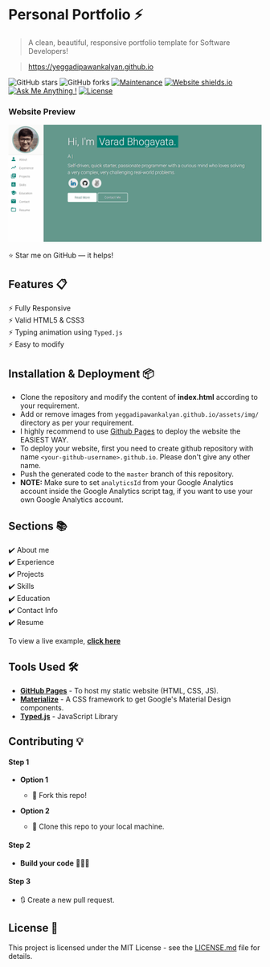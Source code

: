 # Personal Portfolio ⚡️ 
> A clean, beautiful, responsive portfolio template for Software Developers!

> https://yeggadipawankalyan.github.io

![GitHub stars](https://img.shields.io/github/stars/yeggadipawankalyan/yeggadipawankalyan.github.io) 
![GitHub forks](https://img.shields.io/github/forks/yeggadipawankalyan/yeggadipawankalyan.github.io)
[![Maintenance](https://img.shields.io/badge/maintained-yes-green.svg)](https://github.com/yeggadipawankalyan/yeggadipawankalyan.github.io/commits/master)
[![Website shields.io](https://img.shields.io/badge/website-up-yellow)](http://yeggadipawankalyan.github.io/)
[![Ask Me Anything !](https://img.shields.io/badge/ask%20me-linkedin-1abc9c.svg)](https://www.linkedin.com/in/yeggadipawankalyan/)
[![License](http://img.shields.io/:license-mit-blue.svg?style=flat-square)](http://badges.mit-license.org)

### Website Preview
<p align="center"> 
  <kbd>
    <a href="https://yeggadipawankalyan" target="_blank"><img src="examples/preview.gif">
  </a>
  </kbd>
</p>

:star: Star me on GitHub — it helps!

## Features 📋
⚡️ Fully Responsive\
⚡️ Valid HTML5 & CSS3\
⚡️ Typing animation using `Typed.js`\
⚡️ Easy to modify

## Installation & Deployment 📦
- Clone the repository and modify the content of <b>index.html</b> according to your requirement.
- Add or remove images from `yeggadipawankalyan.github.io/assets/img/` directory as per your requirement.
- I highly recommend to use [Github Pages](https://create-react-app.dev/docs/deployment/#github-pages) to deploy the website the EASIEST WAY.
- To deploy your website, first you need to create github repository with name `<your-github-username>.github.io`. Please don't give any other name.
- Push the generated code to the `master` branch of this repository.
- <b>NOTE:</b> Make sure to set `analyticsId` from your Google Analytics account inside the Google Analytics script tag, if you want to use your own Google Analytics account.

## Sections 📚
✔️ About me\
✔️ Experience\
✔️ Projects \
✔️ Skills \
✔️ Education\
✔️ Contact Info\
✔️ Resume

To view a live example, **[click here](https://yeggadipawankalyan.github.io/)**

## Tools Used 🛠️
* [<b>GitHub Pages</b>](https://create-react-app.dev/docs/deployment/#github-pages) - To host my static website (HTML, CSS, JS).
* [<b>Materialize</b>](https://materializecss.com/) - A CSS framework to get Google's Material Design components.
* [<b>Typed.js</b>](https://mattboldt.com/demos/typed-js/) - JavaScript Library

## Contributing 💡
#### Step 1

- **Option 1**
    - 🍴 Fork this repo!

- **Option 2**
    - 👯 Clone this repo to your local machine.


#### Step 2

- **Build your code** 🔨🔨🔨

#### Step 3

- 🔃 Create a new pull request.

## License 📄
This project is licensed under the MIT License - see the [LICENSE.md](./LICENSE) file for details.
